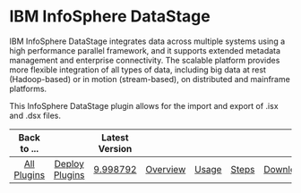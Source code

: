 
IBM InfoSphere DataStage
========================


IBM InfoSphere DataStage integrates data across multiple systems using a high performance parallel framework, and it 
supports extended metadata management and enterprise connectivity. The scalable platform provides more flexible 
integration of all types of data, including big data at rest (Hadoop-based) or in motion (stream-based), on distributed 
and mainframe platforms.


This InfoSphere DataStage plugin allows for the import and export of .isx and .dsx files.
 




|Back to ...||Latest Version|||||
| :---: | :---: | :---: | :---: | :---: | :---: | :---: |
|[All Plugins](../../index.md)|[Deploy Plugins](../README.md)|[9.998792](https://raw.githubusercontent.com/UrbanCode/IBM-UCD-PLUGINS/main/files/datastage/datastage-9.998792.zip)|[Overview](overview.md)|[Usage](usage.md)|[Steps](steps.md)|[Downloads](downloads.md)|
